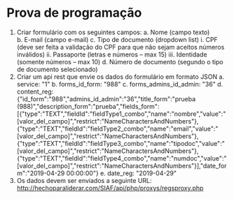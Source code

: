 # Prova de programação

1.	Criar formulário com os seguintes campos: 
  a.	Nome (campo texto) <br>
  b.	E-mail (campo e-mail)
  c.	Tipo de documento (dropdown list)
    i.	CPF (deve ser feita a validação do CPF para que não sejam aceitos números inválidos)
    ii.	Passaporte (letras e números – max 15)
    iii.	Identidade (somente números – max 10)
  d.	Número de documento (segundo o tipo de documento selecionado)
2.	Criar um api rest que envie os dados do formulário em formato JSON
  a.	service: "1"
  b.	forms_id_form: "988"
  c.	forms_admins_id_admin: "36"
  d.	content_reg: {"id_form":"988","admins_id_admin":"36","title_form":"prueba (988)","description_form":"prueba","fields_form":[{"type":"TEXT","fieldId":"fieldType1_combo","name":"nombre","value":"[valor_del_campo]","restrict":"NameCharactersAndNumbers"},{"type":"TEXT","fieldId":"fieldType2_combo","name":"email","value":"[valor_del_campo]","restrict":"NameCharactersAndNumbers"},{"type":"TEXT","fieldId":"fieldType3_combo","name":"tipodoc","value":"[valor_del_campo]","restrict":"NameCharactersAndNumbers"},{"type":"TEXT","fieldId":"fieldType4_combo","name":"numdoc","value":"[valor_del_campo]","restrict":"NameCharactersAndNumbers"}],"date_form":"2019-04-29 00:00:00"}
  e.	date_reg: "2019-04-29"
3.	Os dados devem ser enviados a seguinte URL: http://hechoparaliderar.com/SIAF/api/php/proxys/regsproxy.php
